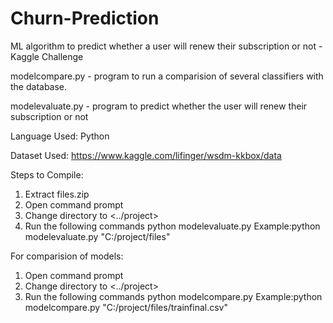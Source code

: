 # Churn-Prediction
ML algorithm to predict whether a user will renew their subscription or not - Kaggle Challenge

modelcompare.py - program to run a comparision of several classifiers with the database. 

modelevaluate.py - program to predict whether the user will renew their subscription or not

Language Used: Python

Dataset Used: https://www.kaggle.com/lifinger/wsdm-kkbox/data

Steps to Compile:
1. Extract files.zip 
1. Open command prompt
2. Change directory to <../project>
3. Run the following commands
	python modelevaluate.py <filepath>
Example:python modelevaluate.py "C:/project/files"

For comparision of models:
1. Open command prompt
2. Change directory to <../project>
3. Run the following commands
	python modelcompare.py <trainingfile>
Example:python modelcompare.py "C:/project/files/trainfinal.csv" 
